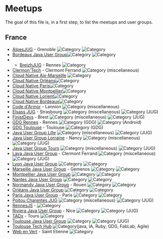 # Meetups

The goal of this file is, in a first step, to list the meetups and user groups.

## France
* [AlpesJUG](http://alpesjug.org/) - Grenoble <img alt="Category" src="https://img.shields.io/static/v1?label=Category&message=Java&color=blue" /> <img alt="Category" src="https://img.shields.io/static/v1?label=Category&message=JUG&color=blue" />
* [Bordeaux Java User Group](http://www.bordeauxjug.org/)<img alt="Category" src="https://img.shields.io/static/v1?label=Category&message=Java&color=blue" /> <img alt="Category" src="https://img.shields.io/static/v1?label=Category&message=JUG&color=blue" />
* * [BreizhJUG](https://www.breizhjug.org) - Rennes <img alt="Category" src="https://img.shields.io/static/v1?label=Category&message=JUG&color=blue" />
* [Clermon'Tech](planet.clermontech.org) - Clermont Ferrand <img alt="Category (miscellaneous)" src="https://img.shields.io/static/v1?label=Category&message=Misc&color=pink" />
* [Cloud Native Aix-Marseille](https://community.cncf.io/cloud-native-aix-marseille/) <img alt="Category" src="https://img.shields.io/static/v1?label=Category&message=CloudNative&color=green" />
* [Cloud Native Orléans](https://community.cncf.io/cloud-native-orleans/)<img alt="Category" src="https://img.shields.io/static/v1?label=Category&message=CloudNative&color=green" />
* [Cloud Native Paris](https://community.cncf.io/cloud-native-paris/)<img alt="Category" src="https://img.shields.io/static/v1?label=Category&message=CloudNative&color=green" />
* [Cloud Native Montpellier](https://community.cncf.io/cloud-native-montpellier/)<img alt="Category" src="https://img.shields.io/static/v1?label=Category&message=CloudNative&color=green" />
* [Cloud Native Lorient](https://community.cncf.io/cloud-native-lorient/)<img alt="Category" src="https://img.shields.io/static/v1?label=Category&message=CloudNative&color=green" />
* [Cloud Native Bordeaux](https://community.cncf.io/cloud-native-bordeaux/)<img alt="Category" src="https://img.shields.io/static/v1?label=Category&message=CloudNative&color=green" />
* [Code d'Armor](https://codedarmor.fr/a-propos) - Lannion <img alt="Category (miscellaneous)" src="https://img.shields.io/static/v1?label=Category&message=Misc&color=pink" />
* [Elsass JUG](https://www.meetup.com/fr-FR/ElsassJUG/) - Strasbourg <img alt="Category (miscellaneous)" src="https://img.shields.io/static/v1?label=Category&message=Misc&color=pink" /> <img alt="Category (JUG)" src="https://img.shields.io/static/v1?label=Category&message=JUG&color=blue" />
* [FinistDevs](https://finistdevs.org/) - Brest <img alt="Category (miscellaneous)" src="https://img.shields.io/static/v1?label=Category&message=Misc&color=pink" /> <img alt="Category (JUG)" src="https://img.shields.io/static/v1?label=Category&message=JUG&color=blue" />
* [GDG Rennes](https://www.meetup.com/fr-FR/gdg_rennes_android/) - Rennes <img alt="Category (GDG)" src="https://img.shields.io/static/v1?label=Category&message=GDG&color=purple" /> <img alt="Category (Android)" src="https://img.shields.io/static/v1?label=Category&message=Android&color=green" />
* [GDG Toulouse](https://www.gdgtoulouse.fr/) - Toulouse <img alt="Category (GDG)" src="https://img.shields.io/static/v1?label=Category&message=GDG&color=purple" />
* [Java User Group Lille](http://chtijug.org/)  <img alt="Category (miscellaneous)" src="https://img.shields.io/static/v1?label=Category&message=Misc&color=pink" /> <img alt="Category (JUG)" src="https://img.shields.io/static/v1?label=Category&message=JUG&color=blue" />
* [Java User Group Lorraine](https://twitter.com/lorrainejug?lang=en) - Nancy <img alt="Category (miscellaneous)" src="https://img.shields.io/static/v1?label=Category&message=Misc&color=pink" /> <img alt="Category (JUG)" src="https://img.shields.io/static/v1?label=Category&message=JUG&color=blue" />
* [Java User Group Tours](http://www.toursjug.org/) <img alt="Category (miscellaneous)" src="https://img.shields.io/static/v1?label=Category&message=Misc&color=pink" /> <img alt="Category (JUG)" src="https://img.shields.io/static/v1?label=Category&message=JUG&color=blue" />
* [Lava Java User Group](https://www.lavajug.org/) - Clermont Ferrand <img alt="Category (miscellaneous)" src="https://img.shields.io/static/v1?label=Category&message=Misc&color=pink" /> <img alt="Category (JUG)" src="https://img.shields.io/static/v1?label=Category&message=JUG&color=blue" />
* [Lyon Java User Group](https://lyonjug.org/) <img alt="Category" src="https://img.shields.io/static/v1?label=Category&message=Java&color=blue" /> <img alt="Category" src="https://img.shields.io/static/v1?label=Category&message=JUG&color=blue" />
* [Marseille Java User Group](https://marsjug.org/) - Gemenos <img alt="Category" src="https://img.shields.io/static/v1?label=Category&message=Java&color=blue" /> <img alt="Category" src="https://img.shields.io/static/v1?label=Category&message=JUG&color=blue" />
* [Montpellier Java User Group](https://www.jug-montpellier.org/) <img alt="Category" src="https://img.shields.io/static/v1?label=Category&message=Java&color=blue" /> <img alt="Category" src="https://img.shields.io/static/v1?label=Category&message=JUG&color=blue" />
* [Nantes Java User Group](https://nantesjug.org/) <img alt="Category" src="https://img.shields.io/static/v1?label=Category&message=Java&color=blue" /> <img alt="Category" src="https://img.shields.io/static/v1?label=Category&message=JUG&color=blue" />
* [Normandy Java User Group](https://twitter.com/normandyjug?lang=en) - Rouen <img alt="Category" src="https://img.shields.io/static/v1?label=Category&message=Java&color=blue" /> <img alt="Category" src="https://img.shields.io/static/v1?label=Category&message=JUG&color=blue" />
* [Orléans Java User Group](http://www.jugorleans.fr/) <img alt="Category" src="https://img.shields.io/static/v1?label=Category&message=Java&color=blue" /> <img alt="Category" src="https://img.shields.io/static/v1?label=Category&message=JUG&color=blue" />
* [Paris Java User Group](https://parisjug.org/) - Paris <img alt="Category" src="https://img.shields.io/static/v1?label=Category&message=Java&color=blue" /> <img alt="Category" src="https://img.shields.io/static/v1?label=Category&message=JUG&color=blue" />
* [Poitou Charentes JUG](http://www.poitoucharentesjug.org/) <img alt="Category (miscellaneous)" src="https://img.shields.io/static/v1?label=Category&message=Misc&color=pink" /> <img alt="Category (JUG)" src="https://img.shields.io/static/v1?label=Category&message=JUG&color=blue" />
* [RennesJS](https://rennesjs.org/) - <img alt="Category" src="https://img.shields.io/static/v1?label=Category&message=JavaScript&color=yellow" />
* [Riviera Java User Group](http://www.rivierajug.org/) - Nice <img alt="Category" src="https://img.shields.io/static/v1?label=Category&message=Java&color=blue" /> <img alt="Category (JUG)" src="https://img.shields.io/static/v1?label=Category&message=JUG&color=blue" />
* [TADx](https://www.tadx.fr) - Tours <img alt="Category" src="https://img.shields.io/static/v1?label=Category&message=Misc&color=pink" />
* [Toulouse Java User Group](https://www.toulousejug.org/) <img alt="Category" src="https://img.shields.io/static/v1?label=Category&message=Java&color=blue" /> <img alt="Category (JUG)" src="https://img.shields.io/static/v1?label=Category&message=JUG&color=blue" />
* [Toulouse Tech Hub](toulouse-tech-hub.fr) <img alt="Category" src="https://img.shields.io/static/v1?label=Category&message=Misc&color=pink" />(java, IA, Ruby, GDG, FabLab, Agile)
* [Web en Vert](https://webenvert.fr/) - Saint Etienne <img alt="Category" src="https://img.shields.io/static/v1?label=Category&message=Misc&color=pink" />